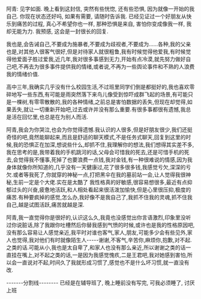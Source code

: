 阿青:
见字如面.
晚上看到这封信, 突然有些恍惚, 还有些恐惧, 因为就像一开始的我自己. 你现在状态还好吗, 如果有需要, 请随时告诉我. 已经见证过一个好朋友从快乐到痛苦的过程, 真心不希望你也一样, 那种恐惧是来自, 害怕你变成像我一样, 我却无能为力. 我预感, 这会是一封很长的回复.

我也是,会告诫自己,不要成为施暴者,不要成为歧视者,不要成为......各种,我的父亲也是,对其他人很客气很好,但是对待家人就很粗鲁,我有时候觉得他爱我,有时候觉得他爱面子胜过爱我,近几年,我对很多事感到无力,开始有点冷漠,就先努力做好自己吧,不再去为很多事件提供我的情绪,或者说,不再为一些舆论事件和不熟的人浪费我的情绪价值.

高中三年,我确实几乎没有什么校园生活,不过班里同学们倒是都挺好的,我也喜欢零碎地写一些东西,有可能是雨突然落下来鸟儿像受到惊吓成群飞起的场景,有可能只是一棵树,有零零散散的,我的各种情绪,之前总是害怕数据的丢失,但现在却觉得,如果丢失,就让一切重新开始吧,过去或许并没有那么重要.有很多事都很有遗憾,我总是活在回忆里,也总是在为别人而活.

阿青,我会为你哭泣,也会为你觉得遗憾.我认识的人很多,但是好朋友很少,我们还挺奇怪的吧,竟然能聊起来,而且是舒适的聊天模式,不是任务式聊天,回复到这里的时候,我的恐惧正在加深,想说些什么,却抓不住,我理解你的想法,我们想得其实差不多,我在思考的是,我带着我的手机跳河的话,父母会可惜我的死去,还是可惜手机的死去,会觉得我不懂事,死掉了也要浪费一点钱,我对金钱,有一种很难说的情感,因为我身体就像你所知道的,几乎没有一天健康过,花了很多很多钱,我感觉亏欠,深深的亏欠.或者等我死了,你就穿的神秘一点,打把黑伞在我的墓前站一会,让人觉得我很神秘,生前一定是个大佬.实在是太酷了
我性格真的好敏感,很容易想很多,最近有点抑郁过头的兴奋,疲惫地活跃,和人相处看起来很活泼加愉快,但是心里很压抑,极度的痛苦.有种要疯掉的感觉,怎么办,我好像不是我自己了,我抓不住我的灵魂,抓不住我自己,越是试图活跃,痛苦就越是深.

阿青,我一直觉得你是很好的,认识这么久,我竟也没感觉出你言语激烈,印象里没听过你说脏话,除了我跟你吐槽然后你替我感到气愤的时候,或许也是我的性格原因吧,没有那么容易让人感觉亲近,我平时对谁也客气,家人,朋友,可能多少会有些见外,家人也觉得,我对他们有时就像陌生人-----谢谢,不客气,辛苦你,麻烦你,抱歉,对不起.之类的话.可能从小,我也是太自卑了,和家人也没有那么亲近,所以谢谢之类的话一直挂在嘴上,对不起之类的话,一是因为我感觉愧疚,二是王君吧,我对她感到害怕,所以会一直说对不起,时间久了我就形成习惯了,感觉也不是什么坏习惯,就一直没有改.

-------分割线--------
已经是在辅导班了, 晚上睡前没有写完, 可我必须睡了, 讨厌上班

